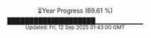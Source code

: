 <p align="center">
⏳Year Progress (69.61 %) <br>
████████████████████▁▁▁▁▁▁▁▁▁▁ <br>
<sub>Updated: Fri, 12 Sep 2025 01:43:00 GMT</sub>
</p>

